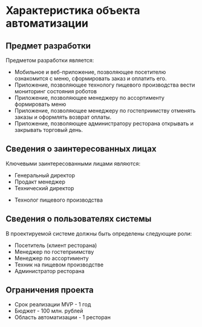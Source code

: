 # Характеристика объекта автоматизации

## Предмет разработки

Предметом разработки является:

* Мобильное и веб-приложение, позволяющее посетителю ознакомится с меню, сформировать заказ и оплатить его.
* Приложение, позволяющее технологу пищевого производства вести мониторинг состояния роботов
* Приложение, позволяющее менеджеру по ассортименту формировать меню
* Приложение, позволяющее менеджеру по гостеприимству отменять заказы и оформлять возврат оплаты.
* Приложение, позволяющее администратору ресторана открывать и закрывать торговый день.

## Сведения о заинтересованных лицах

Ключевыми заинтересованными лицами являются:

* Генеральный директор
* Продакт менеджер
* Технический директор
+ Технолог пищевого производства

## Сведения о пользователях системы

В проектируемой системе должны быть определены следующие роли:

* Посетитель (клиент ресторана)
* Менеджер по гостеприимству
* Менеджер по ассортименту
* Техник на пищевом производстве
* Администратор ресторана

## Ограничения проекта

* Срок реализации MVP - 1 год
* Бюджет - 100 млн. рублей
* Область автоматизации - 1 ресторан